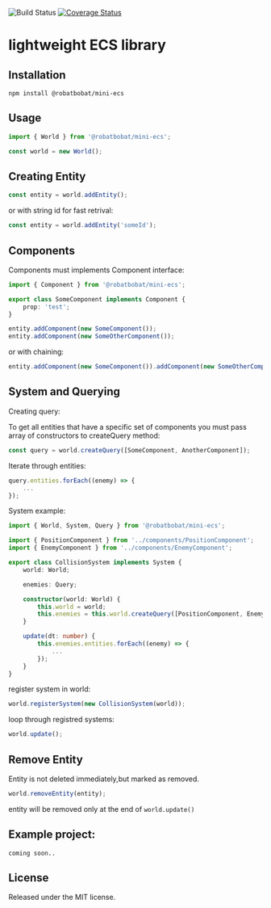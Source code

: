 ![Build Status](https://github.com/neymanushka/mini-ecs/actions/workflows/build.yml/badge.svg)
[![Coverage Status](https://coveralls.io/repos/github/neymanushka/mini-ecs/badge.svg?branch=master&service=github)](https://coveralls.io/github/neymanushka/mini-ecs)

# lightweight ECS library

## Installation

```
npm install @robatbobat/mini-ecs
```

## Usage

```ts
import { World } from '@robatbobat/mini-ecs';

const world = new World();
```

## Creating Entity

```ts
const entity = world.addEntity();
```

or with string id for fast retrival:

```ts
const entity = world.addEntity('someId');
```

## Components

Components must implements Component interface:

```ts
import { Component } from '@robatbobat/mini-ecs';

export class SomeComponent implements Component {
	prop: 'test';
}
```

```ts
entity.addComponent(new SomeComponent());
entity.addComponent(new SomeOtherComponent());
```

or with chaining:

```ts
entity.addComponent(new SomeComponent()).addComponent(new SomeOtherComponent());
```

## System and Querying

Creating query:

To get all entities that have a specific set of components you must pass array of constructors to createQuery method:

```ts
const query = world.createQuery([SomeComponent, AnotherComponent]);
```

Iterate through entities:

```ts
query.entities.forEach((enemy) => {
	...
});
```

System example:

```ts
import { World, System, Query } from '@robatbobat/mini-ecs';

import { PositionComponent } from '../components/PositionComponent';
import { EnemyComponent } from '../components/EnemyComponent';

export class CollisionSystem implements System {
	world: World;

	enemies: Query;

	constructor(world: World) {
		this.world = world;
		this.enemies = this.world.createQuery([PositionComponent, EnemyComponent]);
	}

	update(dt: number) {
		this.enemies.entities.forEach((enemy) => {
			...
		});
	}
}
```

register system in world:

```ts
world.registerSystem(new CollisionSystem(world));
```

loop through registred systems:

```ts
world.update();
```

## Remove Entity

Entity is not deleted immediately,but marked as removed.

```ts
world.removeEntity(entity);
```

entity will be removed only at the end of `world.update()`

## Example project:

```
coming soon..
```

## License

Released under the MIT license.
